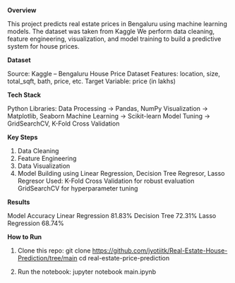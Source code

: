 **Overview**

This project predicts real estate prices in Bengaluru using machine learning models.
The dataset was taken from Kaggle
We perform data cleaning, feature engineering, visualization, and model training to build a predictive system for house prices.

**Dataset**

Source: Kaggle – Bengaluru House Price Dataset
Features: location, size, total_sqft, bath, price, etc.
Target Variable: price (in lakhs)

**Tech Stack**

Python
Libraries:
Data Processing → Pandas, NumPy
Visualization → Matplotlib, Seaborn
Machine Learning → Scikit-learn
Model Tuning → GridSearchCV, K-Fold Cross Validation

**Key Steps**

1. Data Cleaning
2. Feature Engineering
3. Data Visualization
4. Model Building using Linear Regression, Decision Tree Regresor, Lasso Regresor
   Used:
   K-Fold Cross Validation for robust evaluation
   GridSearchCV for hyperparameter tuning

**Results**

Model	               Accuracy
Linear Regression	   81.83%
Decision Tree	       72.31%
Lasso Regression	   68.74%

**How to Run**

1. Clone this repo:
   git clone https://github.com/jyotiitk/Real-Estate-House-Prediction/tree/main
   cd real-estate-price-prediction

2. Run the notebook:
   jupyter notebook main.ipynb

